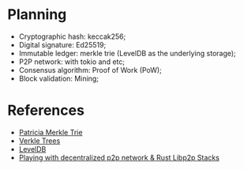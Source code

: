 # Planning

- Cryptographic hash: keccak256;
- Digital signature: Ed25519;
- Immutable ledger: merkle trie (LevelDB as the underlying storage);
- P2P network: with tokio and etc;
- Consensus algorithm: Proof of Work (PoW);
- Block validation: Mining;

# References

- [Patricia Merkle Trie](https://ethereum.org/en/developers/docs/data-structures-and-encoding/patricia-merkle-trie/)
- [Verkle Trees](https://ethereum.org/en/roadmap/verkle-trees/)
- [LevelDB](https://github.com/google/leveldb)
- [Playing with decentralized p2p network & Rust Libp2p Stacks](https://medium.com/lifefunk/playing-with-decentralized-p2p-network-rust-libp2p-stacks-2022abdf3503)
